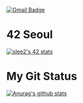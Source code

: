 ###

[![Gmail Badge](https://img.shields.io/badge/Gmail-d14836?style=flat-square&logo=Gmail&logoColor=white&link=mailto:seungju3578@gmail.com)](mailto:seungju3578@gmail.com)

# 42 Seoul
[![slee2's 42 stats](https://badge42.herokuapp.com/api/stats/slee2?privacyEmail=true)](https://github.com/JaeSeoKim/badge42)


# My Git Status
[![Anurag's github stats](https://github-readme-stats.vercel.app/api?username=Lee-seungju)](https://github.com/anuraghazra/github-readme-stats)

<!--
**Lee-seungju/Lee-seungju** is a ✨ _special_ ✨ repository because its `README.md` (this file) appears on your GitHub profile.

Here are some ideas to get you started:

- 🔭 I’m currently working on ...
- 🌱 I’m currently learning ...
- 👯 I’m looking to collaborate on ...
- 🤔 I’m looking for help with ...
- 💬 Ask me about ...
- 📫 How to reach me: ...
- 😄 Pronouns: ...
- ⚡ Fun fact: ...
-->
